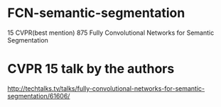 # FCN-semantic-segmentation
15 CVPR(best mention) 875 Fully Convolutional Networks for Semantic Segmentation

# CVPR 15 talk by the authors
http://techtalks.tv/talks/fully-convolutional-networks-for-semantic-segmentation/61606/